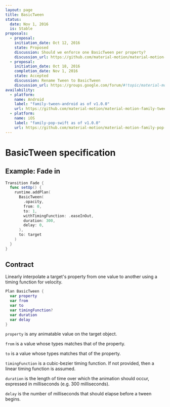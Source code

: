 ```yaml
---
layout: page
title: BasicTween
status:
  date: Nov 1, 2016
  is: Stable
proposals:
  - proposal:
    initiation_date: Oct 12, 2016
    state: Proposed
    discussion: Should we enforce one BasicTween per property?
    discussion_url: https://github.com/material-motion/material-motion-family-tween-android/issues/6
  - proposal:
    initiation_date: Oct 18, 2016
    completion_date: Nov 1, 2016
    state: Accepted
    discussion: Rename Tween to BasicTween
    discussion_url: https://groups.google.com/forum/#!topic/material-motion/fmk3ApBolkM
availability:
  - platform:
    name: Android
    label: "family-tween-android as of v1.0.0"
    url: https://github.com/material-motion/material-motion-family-tween-android
  - platform:
    name: iOS
    label: "family-pop-swift as of v1.0.0"
    url: https://github.com/material-motion/material-motion-family-pop-swift
---
```


# BasicTween specification

## Example: Fade in

```swift
Transition Fade {
  func setUp() {
    runtime.addPlan(
      BasicTween(
        .opacity, 
        from: 0, 
        to: 1, 
        withTimingFunction: .easeInOut, 
        duration: 300, 
        delay: 0,
      ), 
      to: target
    )
  }
}
```

## Contract

Linearly interpolate a target's property from one value to another using a timing function for velocity.

```swift
Plan BasicTween {
  var property
  var from
  var to
  var timingFunction?
  var duration
  var delay
}
```

`property` is any animatable value on the target object.

`from` is a value whose types matches that of the property.

`to` is a value whose types matches that of the property.

`timingFunction` is a cubic-bezier timing function. If not provided, then a linear timing function
is assumed.

`duration` is the length of time over which the animation should occur, expressed in milliseconds (e.g. 300 milliseconds).

`delay` is the number of milliseconds that should elapse before a tween begins.
